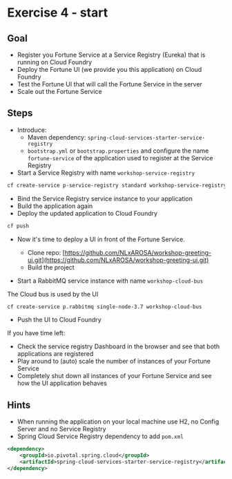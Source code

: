 # Exercise 4 - start 

## Goal

* Register you Fortune Service at a Service Registry (Eureka) that is running on Cloud Foundry
* Deploy the Fortune UI (we provide you this application) on Cloud Foundry
* Test the Fortune UI that will call the Fortune Service in the server
* Scale out the Fortune Service

## Steps

* Introduce:
  * Maven dependency: `spring-cloud-services-starter-service-registry`
  * `bootstrap.yml` or `bootstrap.properties` and configure the name `fortune-service` of the application used to register at the Service Registry  
* Start a Service Registry with name `workshop-service-registry`

```bash
cf create-service p-service-registry standard workshop-service-registry
```

* Bind the Service Registry service instance to your application
* Build the application again
* Deploy the updated application to Cloud Foundry

```bash
cf push 
``` 

* Now it's time to deploy a UI in front of the Fortune Service. 
  * Clone repo: [https://github.com/NLxAROSA/workshop-greeting-ui.git](https://github.com/NLxAROSA/workshop-greeting-ui.git)
  * Build the project

* Start a RabbitMQ service instance with name `workshop-cloud-bus`

The Cloud bus is used by the UI

```bash
cf create-service p.rabbitmq single-node-3.7 workshop-cloud-bus
```

* Push the UI to Cloud Foundry

If you have time left:

* Check the service registry Dashboard in the browser and see that both applications are registered
* Play around to (auto) scale the number of instances of your Fortune Service
* Completely shut down all instances of your Fortune Service and see how the UI application behaves

## Hints

* When running the application on your local machine use H2, no Config Server and no Service Registry
* Spring Cloud Service Registry dependency to add `pom.xml`

```xml
<dependency>
    <groupId>io.pivotal.spring.cloud</groupId>
    <artifactId>spring-cloud-services-starter-service-registry</artifactId>
</dependency>
```

